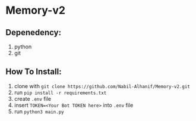 # Memory-v2

## Depenedency:
1. python
2. git

## How To Install:
1. clone with `git clone https://github.com/Nabil-Alhanif/Memory-v2.git`
2. run `pip install -r requirements.txt`
3. create `.env` file
4. insert `TOKEN=<Your Bot TOKEN here>` into `.env` file
5. run `python3 main.py`
